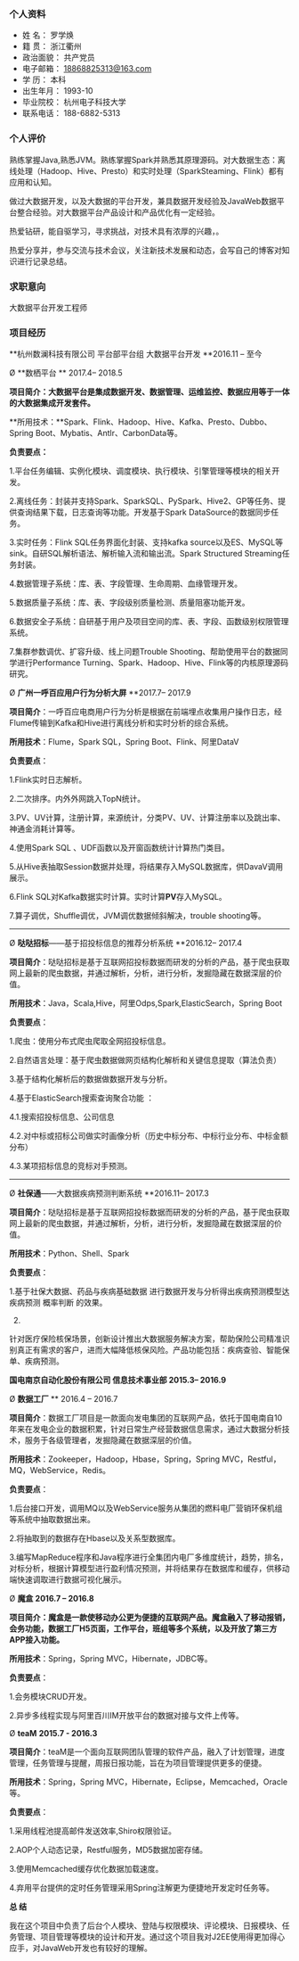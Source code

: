 



### 个人资料

- 姓    名： 罗学焕
- 籍    贯： 浙江衢州    
- 政治面貌： 共产党员
- 电子邮箱： 18868825313@163.com 
- 学    历： 本科                   
- 出生年月： 1993-10
- 毕业院校： 杭州电子科技大学
- 联系电话： 188-6882-5313



### 个人评价

熟练掌握Java,熟悉JVM。熟练掌握Spark并熟悉其原理源码。对大数据生态：离线处理（Hadoop、Hive、Presto）和实时处理（SparkSteaming、Flink）都有应用和认知。

做过大数据开发，以及大数据的平台开发，兼具数据开发经验及JavaWeb数据平台整合经验。对大数据平台产品设计和产品优化有一定经验。

热爱钻研，能自驱学习，寻求挑战，对技术具有浓厚的兴趣，。 

热爱分享并，参与交流与技术会议，关注新技术发展和动态，会写自己的博客对知识进行记录总结。

### 求职意向

大数据平台开发工程师

### 项目经历

**杭州数澜科技有限公司   平台部平台组 大数据平台开发         **2016.11 – 至今

Ø  **数栖平台                            **                   2017.4– 2018.5

**项目简介：大数据平台是集成数据开发、数据管理、运维监控、数据应用等于一体的大数据集成开发套件。**

**所用技术：**Spark、Flink、Hadoop、Hive、Kafka、Presto、Dubbo、Spring Boot、Mybatis、Antlr、CarbonData等。

**负责要点：**

1.平台任务编辑、实例化模块、调度模块、执行模块、引擎管理等模块的相关开发。

2.离线任务：封装并支持Spark、SparkSQL、PySpark、Hive2、GP等任务、提供查询结果下载，日志查询等功能。开发基于Spark DataSource的数据同步任务。

3.实时任务：Flink SQL任务界面化封装、支持kafka source以及ES、MySQL等sink。自研SQL解析语法、解析输入流和输出流。Spark Structured Streaming任务封装。

4.数据管理子系统：库、表、字段管理、生命周期、血缘管理开发。

5.数据质量子系统：库、表、字段级别质量检测、质量阻塞功能开发。

6.数据安全子系统：自研基于用户及项目空间的库、表、字段、函数级别权限管理系统。

7.集群参数调优、扩容升级、线上问题Trouble Shooting、帮助使用平台的数据同学进行Performance Turning、Spark、Hadoop、Hive、Flink等的内核原理源码研究。



Ø  **广州一呼百应用户行为分析大屏**                       **2017.7– 2017.9

**项目简介**：一呼百应电商用户行为分析是根据在前端埋点收集用户操作日志，经Flume传输到Kafka和Hive进行离线分析和实时分析的综合系统。

**所用技术**：Flume，Spark SQL，Spring Boot、Flink、阿里DataV

**负责要点**：

1.Flink实时日志解析。

2.二次排序。内外外网跳入TopN统计。

3.PV、UV计算，注册计算，来源统计，分类PV、UV、计算注册率以及跳出率、神通金消耗计算等。

4.使用Spark SQL 、UDF函数以及开窗函数统计计算热门类目。

5.从Hive表抽取Session数据并处理，将结果存入MySQL数据库，供DavaV调用展示。

6.Flink SQL对Kafka数据实时计算。实时计算**PV**存入MySQL。

7.算子调优，Shuffle调优，JVM调优数据倾斜解决，trouble shooting等。

** **

Ø  **哒哒招标**——基于招投标信息的推荐分析系统                 **2016.12– 2017.4

**项目简介**：哒哒招标是基于互联网招投标数据而研发的分析的产品，基于爬虫获取网上最新的爬虫数据，并通过解析，分析，进行分析，发掘隐藏在数据深层的价值。

**所用技术**：Java，Scala,Hive，阿里Odps,Spark,ElasticSearch，Spring Boot 

**负责要点**：

1.爬虫：使用分布式爬虫爬取全网招投标信息。

2.自然语言处理：基于爬虫数据做网页结构化解析和关键信息提取（算法负责）

3.基于结构化解析后的数据做数据开发与分析。

4.基于ElasticSearch搜索查询聚合功能 ：

 4.1.搜索招投标信息、公司信息

 4.2.对中标或招标公司做实时画像分析（历史中标分布、中标行业分布、中标金额分布）

 4.3.某项招标信息的竞标对手预测。

** **

Ø  **社保通**——大数据疾病预测判断系统                          **2016.11– 2017.3

**项目简介**：哒哒招标是基于互联网招投标数据而研发的分析的产品，基于爬虫获取网上最新的爬虫数据，并通过解析，分析，进行分析，发掘隐藏在数据深层的价值。

**所用技术**：Python、Shell、Spark

**负责要点**：

1.基于社保大数据、药品与疾病基础数据 进行数据开发与分析得出疾病预测模型达疾病预测 概率判断 的效果。

2.

针对医疗保险核保场景，创新设计推出大数据服务解决方案，帮助保险公司精准识别真正有需求的客户，进而大幅降低核保风险。产品功能包括：疾病查验、智能保单、疾病预测。

**国电南京自动化股份有限公司   信息技术事业部                **2015.3– 2016.9****

Ø  **数据工厂**                                            **  2016.4 – 2016.7

**项目简介**：数据工厂项目是一款面向发电集团的互联网产品，依托于国电南自10年来在发电企业的数据积累，针对日常生产经营数据信息需求，通过大数据分析技术，服务于各级管理者，发掘隐藏在数据深层的价值。

**所用技术**：Zookeeper，Hadoop，Hbase，Spring，Spring MVC，Restful，MQ，WebService，Redis。

**负责要点**：

1.后台接口开发，调用MQ以及WebService服务从集团的燃料电厂营销环保机组等系统中抽取数据出来。

2.将抽取到的数据存在Hbase以及关系型数据库。

3.编写MapReduce程序和Java程序进行全集团内电厂多维度统计，趋势，排名，对标分析，根据计算模型进行盈利情况预测，并将结果存在数据库和缓存，供移动端快速调取进行数据可视化展示。

Ø  **魔盒**                                           **2016.7 – 2016.8**

**项目简介：**魔盒是一款使移动办公更为便捷的互联网产品。魔盒融入了移动报销，会务功能，数据工厂H5页面，工作平台，班组等多个系统，以及开放了第三方APP接入功能。****

**所用技术**：Spring，Spring MVC，Hibernate，JDBC等。

**负责要点**：

1.会务模块CRUD开发。

2.异步多线程实现与阿里百川IM开放平台的数据对接与文件上传等。

Ø  **teaM**                                         **2015.7 - 2016.3**

**项目简介**：teaM是一个面向互联网团队管理的软件产品，融入了计划管理，进度管理，任务管理与提醒，周报日报功能，旨在为项目管理提供更多的便捷。

**所用技术**：Spring，Spring MVC，Hibernate，Eclipse，Memcached，Oracle等。

**负责要点**：

1.采用线程池提高邮件发送效率,Shiro权限验证。

2.AOP个人动态记录，Restful服务，MD5数据加密存储。

3.使用Memcached缓存优化数据加载速度。

4.弃用平台提供的定时任务管理采用Spring注解更为便捷地开发定时任务等。

**总    结**

我在这个项目中负责了后台个人模块、登陆与权限模块、评论模块、日报模块、任务管理、项目管理等模块的设计和开发。通过这个项目我对J2EE使用得更加得心应手，对JavaWeb开发也有较好的理解。